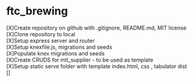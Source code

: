 # ftc_brewing

[X]Create repository on github with .gitignore, README.md, MIT license  
[X]Clone repository to local  
[X]Setup express server and router  
[X]Setup knexfile.js, migrations and seeds  
[X]Populate knex migrations and seeds  
[X]Create CRUDS for mtl_supplier - to be used as template  
[X]Setup static serve folder with template index.html, css , tabulator dist  
[] 
